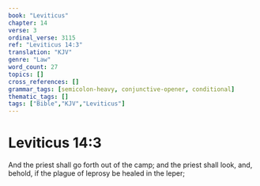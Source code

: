 ```yaml
---
book: "Leviticus"
chapter: 14
verse: 3
ordinal_verse: 3115
ref: "Leviticus 14:3"
translation: "KJV"
genre: "Law"
word_count: 27
topics: []
cross_references: []
grammar_tags: [semicolon-heavy, conjunctive-opener, conditional]
thematic_tags: []
tags: ["Bible","KJV","Leviticus"]
---
```


# Leviticus 14:3

And the priest shall go forth out of the camp; and the priest shall look, and, behold, if the plague of leprosy be healed in the leper;
